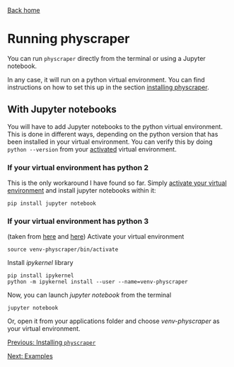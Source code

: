 [Back home](../README.md)

# Running physcraper

You can run `physcraper` directly from the terminal or using a Jupyter notebook.

In any case, it will run on a python virtual environment. You can find instructions on how to set this up in the section [installing physcraper](INSTALL.md).

## With Jupyter notebooks

You will have to add Jupyter notebooks to the python virtual environment. This is done in different ways, depending on the python version that has been installed in your virtual environment. You can verify this by doing `python --version` from your [activated](INSTALL.md) virtual environment.

### If your virtual environment has python 2

This is the only workaround I have found so far. Simply [activate your virtual environment](INSTALL.md) and install jupyter notebooks within it:

```
pip install jupyter notebook
```

### If your virtual environment has python 3

(taken from [here](https://janakiev.com/blog/jupyter-virtual-envs/) and [here](https://stackoverflow.com/questions/30604952/pip-default-behavior-conflicts-with-virtualenv))
Activate your virtual environment

```
source venv-physcraper/bin/activate
```

Install *ipykernel* library

```
pip install ipykernel
python -m ipykernel install --user --name=venv-physcraper
```


Now, you can launch *jupyter notebook* from the terminal

```
jupyter notebook
```

Or, open it from your applications folder and choose *venv-physcraper* as your virtual environment.




[Previous: Installing `physcraper`](INSTALL.md)

[Next: Examples](examples.md) 
